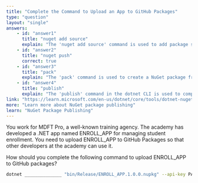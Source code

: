 ```yaml
---
title: "Complete the Command to Upload an App to GitHub Packages"
type: "question"
layout: "single"
answers:
    - id: "answer1"
      title: "nuget add source"
      explain: "The 'nuget add source' command is used to add package sources to the NuGet configuration, not to upload packages to a repository."
    - id: "answer2"
      title: "nuget push"
      correct: true
    - id: "answer3"
      title: "pack"
      explain: "The 'pack' command is used to create a NuGet package from a project, not to upload an already created package to a repository."
    - id: "answer4"
      title: "publish"
      explain: "The 'publish' command in the dotnet CLI is used to compile the application and its dependencies into a folder for deployment, not to upload a package to GitHub Packages."
link: "https://learn.microsoft.com/en-us/dotnet/core/tools/dotnet-nuget-push"
more: "Learn more about NuGet package publishing"
learn: "NuGet Package Publishing"
---
```

You work for MDFT Pro, a well-known training agency. The academy has developed a .NET app named ENROLL_APP for managing student enrollment. You need to upload ENROLL_APP to GitHub Packages so that other developers at the academy can use it.

How should you complete the following command to upload ENROLL_APP to GitHub packages? 

```bash
dotnet ______________ "bin/Release/ENROLL_APP.1.0.0.nupkg" --api-key PAT_TOKEN --source "github"

